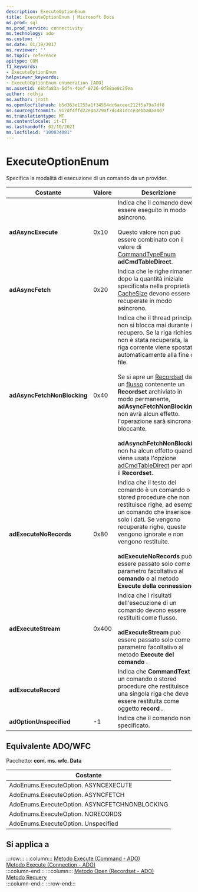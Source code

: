 ```yaml
---
description: ExecuteOptionEnum
title: ExecuteOptionEnum | Microsoft Docs
ms.prod: sql
ms.prod_service: connectivity
ms.technology: ado
ms.custom: ''
ms.date: 01/19/2017
ms.reviewer: ''
ms.topic: reference
apitype: COM
f1_keywords:
- ExecuteOptionEnum
helpviewer_keywords:
- ExecuteOptionEnum enumeration [ADO]
ms.assetid: 68bfa83a-5df4-4bef-8736-0f88ae8c29ea
author: rothja
ms.author: jroth
ms.openlocfilehash: b5d363e1255a1f34554dc6aceec212f5a79a7df8
ms.sourcegitcommit: 917df4ffd22e4a229af7dc481dcce3ebba0aa4d7
ms.translationtype: MT
ms.contentlocale: it-IT
ms.lasthandoff: 02/10/2021
ms.locfileid: "100034081"
---
```

# <a name="executeoptionenum"></a>ExecuteOptionEnum
Specifica la modalità di esecuzione di un comando da un provider.  
  
|Costante|Valore|Descrizione|  
|--------------|-----------|-----------------|  
|**adAsyncExecute**|0x10|Indica che il comando deve essere eseguito in modo asincrono.<br /><br /> Questo valore non può essere combinato con il valore di [CommandTypeEnum](../../../ado/reference/ado-api/commandtypeenum.md) **adCmdTableDirect**.|  
|**adAsyncFetch**|0x20|Indica che le righe rimanenti dopo la quantità iniziale specificata nella proprietà [CacheSize](../../../ado/reference/ado-api/cachesize-property-ado.md) devono essere recuperate in modo asincrono.|  
|**adAsyncFetchNonBlocking**|0x40|Indica che il thread principale non si blocca mai durante il recupero. Se la riga richiesta non è stata recuperata, la riga corrente viene spostata automaticamente alla fine del file.<br /><br /> Se si apre un [Recordset](../../../ado/reference/ado-api/recordset-object-ado.md) da un [flusso](../../../ado/reference/ado-api/stream-object-ado.md) contenente un **Recordset** archiviato in modo permanente, **adAsyncFetchNonBlocking** non avrà alcun effetto. l'operazione sarà sincrona e bloccante.<br /><br /> **adAsynchFetchNonBlocking** non ha alcun effetto quando viene usata l'opzione [adCmdTableDirect](../../../ado/reference/ado-api/commandtypeenum.md) per aprire il **Recordset**.|  
|**adExecuteNoRecords**|0x80|Indica che il testo del comando è un comando o stored procedure che non restituisce righe, ad esempio un comando che inserisce solo i dati. Se vengono recuperate righe, queste vengono ignorate e non vengono restituite.<br /><br /> **adExecuteNoRecords** può essere passato solo come parametro facoltativo al **comando** o al metodo **Execute della connessione** .|  
|**adExecuteStream**|0x400|Indica che i risultati dell'esecuzione di un comando devono essere restituiti come flusso.<br /><br /> **adExecuteStream** può essere passato solo come parametro facoltativo al metodo **Execute del comando** .|  
|**adExecuteRecord**||Indica che **CommandText** è un comando o stored procedure che restituisce una singola riga che deve essere restituita come oggetto **record** .|  
|**adOptionUnspecified**|-1|Indica che il comando non è specificato.|  
  
## <a name="adowfc-equivalent"></a>Equivalente ADO/WFC  
 Pacchetto: **com. ms. wfc. Data**  
  
|Costante|  
|--------------|  
|AdoEnums.ExecuteOption. ASYNCEXECUTE|  
|AdoEnums.ExecuteOption. ASYNCFETCH|  
|AdoEnums.ExecuteOption. ASYNCFETCHNONBLOCKING|  
|AdoEnums.ExecuteOption. NORECORDS|  
|AdoEnums.ExecuteOption. Unspecified|  
  
## <a name="applies-to"></a>Si applica a  

:::row:::
    :::column:::
        [Metodo Execute (Command - ADO)](../../../ado/reference/ado-api/execute-method-ado-command.md)  
        [Metodo Execute (Connection - ADO)](../../../ado/reference/ado-api/execute-method-ado-connection.md)  
    :::column-end:::
    :::column:::
        [Metodo Open (Recordset - ADO)](../../../ado/reference/ado-api/open-method-ado-recordset.md)  
        [Metodo Requery](../../../ado/reference/ado-api/requery-method.md)  
    :::column-end:::
:::row-end:::
